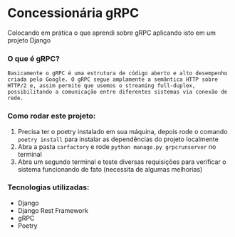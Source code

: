 # Concessionária gRPC

Colocando em prática o que aprendi sobre gRPC aplicando isto em um projeto Django

### O que é gRPC?
`Basicamente o gRPC é uma estrutura de código aberto e alto desempenho criada pelo Google. O gRPC segue amplamente a semântica HTTP sobre HTTP/2 e, assim permite que usemos o streaming full-duplex, possibilitando a comunicação entre diferentes sistemas via conexão de rede. `

### Como rodar este projeto:
1. Precisa ter o poetry instalado em sua máquina, depois rode o comando `poetry install` para instalar as dependências do projeto localmente 
2. Abra a pasta `carfactory` e rode `python manage.py grpcrunserver` no terminal
3. Abra um segundo terminal e teste diversas requisições para verificar o sistema funcionando de fato (necessita de algumas melhorias)

### Tecnologias utilizadas:
- Django
- Django Rest Framework
- gRPC
- Poetry
